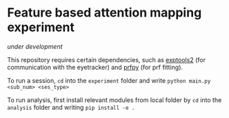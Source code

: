 

# Feature based attention mapping experiment

*under development*

This repository requires certain dependencies, such as [exptools2](https://github.com/VU-Cog-Sci/exptools2) (for communication with the eyetracker) and [prfpy](https://github.com/VU-Cog-Sci/prfpy.git) (for prf fitting). 

To run a session, `cd` into the `experiment` folder and write
`python main.py <sub_num> <ses_type>`

To run analysis, first install relevant modules from local folder by `cd` into the `analysis` folder and writing
`pip install -e .` 

